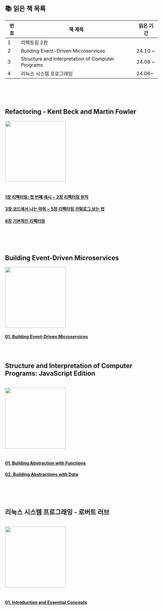 
## 📚 읽은 책 목록

| 번호          | 책 제목                                                                                  | 읽은 기간       |
|------|---------------------------------------------------------------------- |----------------|
| 1    | 리팩토링 2판                                                    |  |
| 2       |  Building Event-Driven Microservices   | 24.10 ~  |
| 3     |  Structure and Interpretation of Computer Programs   | 24.08 ~  |
| 4    | 리눅스 시스템 프로그래밍                                                    | 24.06~ |

<br/>
<br/>
<br/>

## Refactoring - Kent Beck and Martin Fowler

<img src="https://github.com/user-attachments/assets/82e0ec1f-f1d1-4238-a8e9-d52bdcc05d1e" width="200">

<br/>

# 

#### [1장 리팩터링: 첫 번째 예시 ~ 2장 리팩터링 원칙 ](https://github.com/orgs/frontend-book-study/discussions/1)
#### [3장 코드에서 나는 악취 ~ 5장 리팩터링 카탈로그 보는 법 ](https://github.com/orgs/frontend-book-study/discussions/3)
#### [6장 기본적인 리팩터링](https://github.com/orgs/frontend-book-study/discussions/4)

<br/>
<br/>
<br/>



## Building Event-Driven Microservices

<img src="https://github.com/user-attachments/assets/ce373db0-6b24-414f-a8fb-a1891dfdec1f" width="200">

<br/>

#### [01. Building Event-Driven Microservices](https://github.com/ssuojae/thoughts-from-tech-books/blob/main/EventMSA/01.md)

<br/>


# 

## Structure and Interpretation of Computer Programs: JavaScript Edition

<br/>

<img src="https://github.com/user-attachments/assets/0e8b8e07-552b-4146-984f-14551a76314d" width="200">



<br/>

# 

#### [01. Building Abstraction with Functions](https://github.com/ssuojae/thoughts-from-tech-books/blob/main/SICP/01.md)
#### [02. Building Abstractions with Data](https://github.com/ssuojae/thoughts-from-tech-books/blob/main/SICP/02.md)



<br/>
<br/>
<br/>

## 리눅스 시스템 프로그래밍 - 로버트 러브

<br/>

<img src="https://github.com/user-attachments/assets/ca0280db-ebc6-482a-ba15-ba699bc0eb59" width="200">


<br/>

# 

#### [01. Introduction and Essential Concepts](https://github.com/ssuojae/book-change-life/blob/main/LSP/01.md)
